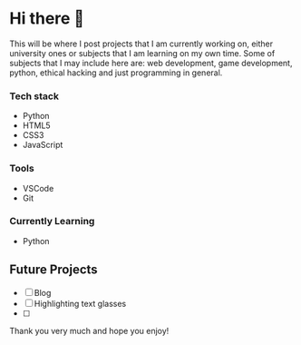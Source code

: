 # Hi there 👋

<!--
Here are some ideas to get you started:

- 🔭 I’m currently working on ...
- 🌱 I’m currently learning ...
- 👯 I’m looking to collaborate on ...
- 🤔 I’m looking for help with ...
- 💬 Ask me about ...
- 📫 How to reach me: ...
- 😄 Pronouns: ...
- ⚡ Fun fact: ...
-->

This will be where I post projects that I am currently working on, either university ones or subjects that I am learning on my own time.
Some of subjects that I may include here are: web development, game development, python, ethical hacking and just programming in general.


### Tech stack

 - Python
 - HTML5
 - CSS3
 - JavaScript
 
 
### Tools

 - VSCode
 - Git 


### Currently Learning

 - Python

## Future Projects

- [ ] Blog
- [ ] Highlighting text glasses
- [ ] 

Thank you very much and hope you enjoy!
